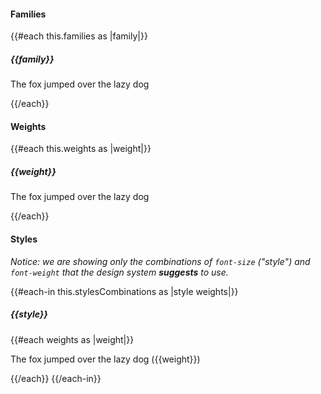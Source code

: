 <section data-test-percy data-section="showcase">
  

  <h4 class="dummy-h4">Families</h4>
  {{#each this.families as |family|}}
    <div class="dummy-typography-sample dummy-typography-sample--family">
      <h5 class="dummy-h5">{{family}}</h5>
      <p class="hds-font-family-{{family}}">The fox jumped over the lazy dog</p>
    </div>
  {{/each}}

  <h4 class="dummy-h4">Weights</h4>
  {{#each this.weights as |weight|}}
    <div class="dummy-typography-sample dummy-typography-sample--weight">
      <h5 class="dummy-h5">{{weight}}</h5>
      <p class="hds-font-family-sans-text hds-font-weight-{{weight}}">The fox jumped over the lazy dog</p>
    </div>
  {{/each}}

  <h4 class="dummy-h4">Styles</h4>
  <p class="dummy-paragraph"><em>Notice: we are showing only the combinations of
      <code class="dummy-code">font-size</code>
      ("style") and
      <code class="dummy-code">font-weight</code>
      that the design system
      <strong>suggests</strong>
      to use.</em></p>
  <div class="dummy-typography-sample dummy-typography-sample--style">
    {{#each-in this.stylesCombinations as |style weights|}}
      <h5 class="dummy-h5">{{style}}</h5>
      {{#each weights as |weight|}}
        <p class="hds-typography-{{style}} hds-font-weight-{{weight}}">The fox jumped over the lazy dog ({{weight}})</p>
      {{/each}}
    {{/each-in}}
  </div>

</section>